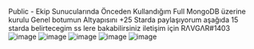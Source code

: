 Public - Ekip Sunucularında Önceden Kullandığım Full MongoDB üzerine kurulu Genel botumun Altyapısını +25 Starda paylaşıyorum aşağıda 15 starda belirtecegim ss lere bakabilirsiniz
iletişim için RΛVGΛR#1403
![image](https://user-images.githubusercontent.com/97904458/178124945-a3dfe97c-9b60-46a4-ab50-886219f9ef24.png)
![image](https://user-images.githubusercontent.com/97904458/178124953-8cce8a0a-b1a4-4abe-a2cc-58cf9fe51d72.png)
![image](https://user-images.githubusercontent.com/97904458/178124955-c14fa42c-bd9c-4369-8151-5b0f17822e01.png)
![image](https://user-images.githubusercontent.com/97904458/178124957-5f491f5d-d80d-49c8-bac9-52e38419589a.png)
![image](https://user-images.githubusercontent.com/97904458/178124958-af669e6b-0c1e-476a-ba1a-0d70a9ba7d5c.png)

